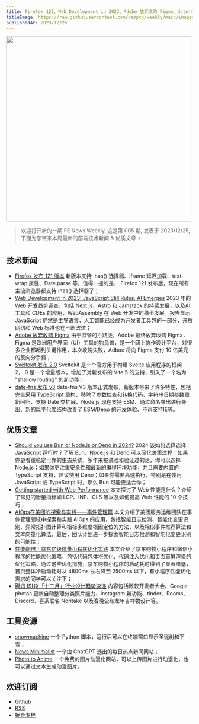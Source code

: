 ```yaml
---
title: Firefox 121、Web Development in 2023、Adobe 放弃收购 Figma、date-fns V3、Sveltekit 2
titleImage: https://raw.githubusercontent.com/campcc/weekly/main/images/weekly-005.png
publishedAt: 2023/12/25
---
```


<img src="https://raw.githubusercontent.com/campcc/weekly/main/images/weekly-005.png" width="500" />

> 欢迎打开新的一期 FE News Weekly, 这是第 005 期, 发表于 2023/12/25, 下面为您带来本周最新的前端技术新闻 & 优质文章 ⚡️

## 技术新闻

- [Firefox 发布 121 版本](https://www.mozilla.org/en-US/firefox/121.0/releasenotes/) 新版本支持 :has() 选择器、iframe 延迟加载、text-wrap 属性、Date.parse 等，值得一提的是， Firefox 121 发布后，现在所有主流浏览器都支持 :has() 选择器了；
- [Web Development in 2023: JavaScript Still Rules, AI Emerges](https://thenewstack.io/web-development-in-2023-javascript-still-rules-ai-emerges/) 2023 年的 Web 开发趋势调查，包括 Next.js、Astro 和 Jamstack 的持续发展，以及AI 工具和 CDEs 的应用，WebAssembly 在 Web 开发中的稳步发展。报告显示 JavaScript 仍然是主导语言，人工智能已经成为开发者工具包的一部分，开放网络和 Web 标准也在不断改进；
- [Adobe 放弃收购 Figma](https://www.figma.com/blog/figma-adobe-abandon-proposed-merger/) 由于监管的拦路虎，Adobe 最终放弃收购 Figma，Figma 是欧洲用户界面（UI）工具的独角兽，是一个网上协作设计平台，对很多企业都起到关键作用，本次收购失败，Adboe 将向 Figma 支付 10 亿美元的反向分手费；
- [Sveltekit 发布 2.0](https://svelte.dev/blog/sveltekit-2) Sveltekit 是一个官方用于构建 Svelte 应用程序的框架2，.0 是一个增量版本，增加了对新发布的 Vite 5 的支持，引入了一个名为 "shallow routing" 的新功能；
- [date-fns 发布 v3](https://blog.date-fns.org/v3-is-out/) date-fns V3 版本正式发布，新版本带来了许多特性，包括完全采用 TypeScript 重构、移除了参数检查和转换代码、字符串日期参数重新回归、支持 Date 类扩展、Node.js 现在支持 ESM、通过命名导出进行导出、新的扁平化库结构改善了 ESM/Deno 的开发体验、不再支持IE等。

## 优质文章

- [Should you use Bun or Node.js or Deno in 2024?](https://blog.bitsrc.io/should-you-use-bun-or-node-js-or-deno-in-2024-b7c21da085ba) 2024 该如何选择选择 JavaScript 运行时？了解 Bun、Node.js 和 Deno 可以简化决策过程：如果你更看重稳定可靠的生态系统，多年来被试验和验证过的话，你可以选择 Node.js；如果你更注重安全性和最新的编程环境功能，并且需要内置的 TypeScript 支持，建议使用 Deno；如果你需要高速执行，特别是在使用 JavaScript 或 TypeScript 时，那么 Bun 可能更适合你；
- [Getting started with Web Performance](https://www.htmhell.dev/adventcalendar/2023/14/) 本文探讨了 Web 性能是什么？介绍了常见的衡量指标如 LCP、INP、CLS 等以及如何提高 Web 性能的 10 个技巧；
- [AIOps在美团的探索与实践——事件管理篇](https://mp.weixin.qq.com/s/9U7PKSt60AbRx7Ngud0Qxg) 本文介绍了美团服务运维团队在事件管理领域中探索和实践 AIOps 的应用，包括智能日志检测、智能化变更识别、异常拓扑图计算和指标多维度根因定位的方法，以及相似事件推荐算法和文本向量化算法，最后，团队计划进一步探索智能日志检测和智能化变更识别的可能性；
- [性能翻倍！京东亿级体量小程序优化实践](https://mp.weixin.qq.com/s/jK2j281Ymo2vimY8DyL6pw) 本文介绍了京东购物小程序和微信小程序的性能优化策略，包括代码包体积优化、代码注入优化和页面首屏渲染的优化策略，通过这些优化措施，京东购物小程序的启动耗时得到了显著降低，首页整体冷启动耗时从 4800ms 左右降至 2500ms 以下，有小程序性能优化需求的同学可以关注下；
- [腾讯 ISUX「十二月」行业设计趋势速递](https://mp.weixin.qq.com/s/NtUdzl9-9bP6wxsT1nbXPw) 内容包括微软开发者大会、Google photos 更新自动整理分类照片能力、instagram 新功能、tinder、Rooms、Discord、喜茶联名 Noritake 以及春晚公布龙年吉祥物设计等。

## 工具资源

- [snowmachine](https://github.com/sontek/snowmachine) 一个 Python 脚本，运行后可以在终端窗口显示圣诞树和下雪；
- [News Minimalist](https://www.newsminimalist.com/) 一个由 ChatGPT 选出的每日热点新闻网站；
- [Photo to Anime](https://photo-to-anime.com/en) 一个免费的图片动漫化网站，可以上传图片进行动漫化，也可以通过文本生成动漫图片。

## 欢迎订阅

- [Github](https://github.com/campcc/weekly)
- [RSS](https://campcc.github.io/weekly/public/rss.xml)
- [掘金专栏](https://juejin.cn/column/7304558952179023908)
